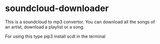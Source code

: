 # soundcloud-downloader
 This is a soundcloud to mp3 convertor. You can download all the songs of an artist, download a playlist or a song.


For using this type pip3 install scdl in the terminal
